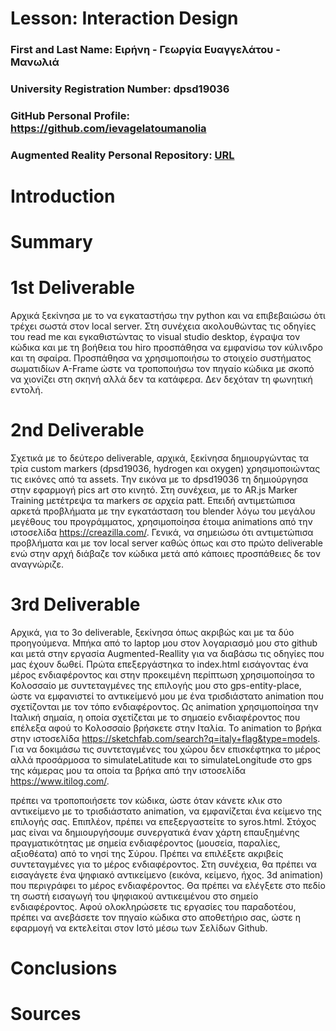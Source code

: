 # Lesson: Interaction Design

### First and Last Name: Ειρήνη - Γεωργία Ευαγγελάτου - Μανωλιά
### University Registration Number: dpsd19036
### GitHub Personal Profile: https://github.com/ievagelatoumanolia
### Augmented Reality Personal Repository: [URL](https://ievagelatoumanolia.github.io/Augmented-Reality/marker_based/index.html)

# Introduction

# Summary


# 1st Deliverable
Αρχικά ξεκίνησα με το να εγκαταστήσω την python και να επιβεβαιώσω ότι τρέχει σωστά στον local server. Στη συνέχεια ακολουθώντας τις οδηγίες του read me και εγκαθιστώντας το visual studio desktop, έγραψα τον κώδικα και με τη βοήθεια του hiro προσπάθησα να εμφανίσω τον κύλινδρο και τη σφαίρα. Προσπάθησα να χρησιμοποιήσω το στοιχείο συστήματος σωματιδίων Α-Frame ώστε να τροποποιήσω τον πηγαίο κώδικα με σκοπό να χιονίζει στη σκηνή αλλά δεν τα κατάφερα. Δεν δεχόταν τη φωνητική εντολή. 
# 2nd Deliverable
Σχετικά με το δεύτερο  deliverable, αρχικά, ξεκίνησα δημιουργώντας τα τρία custom markers (dpsd19036, hydrogen και oxygen) χρησιμοποιώντας τις εικόνες από τα assets. Την εικόνα με το dpsd19036 τη δημιούργησα στην εφαρμογή pics art στο κινητό. Στη συνέχεια, με το AR.js Marker Training μετέτρεψα τα markers σε αρχεία patt. Επειδή αντιμετώπισα αρκετά προβλήματα με την εγκατάσταση του blender λόγω του μεγάλου μεγέθους του προγράμματος, χρησιμοποίησα έτοιμα animations από την ιστοσελίδα https://creazilla.com/. Γενικά, να σημειώσω ότι αντιμετώπισα προβλήματα και με τον local server καθώς όπως και στο πρώτο deliverable ενώ στην αρχή διάβαζε τον κώδικα μετά από κάποιες προσπάθειες δε τον αναγνώριζε.

# 3rd Deliverable 
Αρχικά, για το 3ο deliverable, ξεκίνησα όπως ακριβώς και με τα δύο προηγούμενα. Μπήκα από το laptop μου στον λογαριασμό μου στο github και μετά στην εργασία Augmented-Reallity για να διαβάσω τις οδηγίες που μας έχουν δωθεί. Πρώτα επεξεργάστηκα το index.html εισάγοντας ένα μέρος ενδιαφέροντος και στην προκειμένη περίπτωση χρησιμοποίησα το Κολοσσαίο με συντεταγμένες της επιλογής μου στο gps-entity-place, ώστε να εμφανιστεί το αντικείμενό μου με ένα τρισδιάστατο animation που σχετίζονται με τον τόπο ενδιαφέροντος. Ως animation χρησιμοποίησα την Ιταλική σημαία, η οποία σχετίζεται με το σημαείο ενδιαφέροντος που επέλεξα αφού το Κολοσσαίο βρήσκετε στην Ιταλία. Το animation το βρήκα στην ιστοσελίδα https://sketchfab.com/search?q=italy+flag&type=models. Για να δοκιμάσω τις συντεταγμένες του χώρου δεν επισκέφτηκα το μέρος αλλά προσάρμοσα το simulateLatitude και το simulateLongitude στο gps της κάμερας μου τα οποία τα βρήκα από την ιστοσελίδα https://www.itilog.com/. 


 πρέπει να τροποποιήσετε τον κώδικα, ώστε όταν κάνετε κλικ στο αντικείμενο με το τρισδιάστατο animation, να εμφανίζεται ένα κείμενο της επιλογής σας.
Επιπλέον, πρέπει να επεξεργαστείτε το syros.html. Στόχος μας είναι να δημιουργήσουμε συνεργατικά έναν χάρτη επαυξημένης πραγματικότητας με σημεία ενδιαφέροντος (μουσεία, παραλίες, αξιοθέατα) από το νησί της Σύρου. Πρέπει να επιλέξετε ακριβείς συντεταγμένες για το μέρος ενδιαφέροντος. Στη συνέχεια, θα πρέπει να εισαγάγετε ένα ψηφιακό αντικείμενο (εικόνα, κείμενο, ήχος. 3d animation) που περιγράφει το μέρος ενδιαφέροντος. Θα πρέπει να ελέγξετε στο πεδίο τη σωστή εισαγωγή του ψηφιακού αντικειμένου στο σημείο ενδιαφέροντος.
Αφού ολοκληρώσετε τις εργασίες του παραδοτέου, πρέπει να ανεβάσετε τον πηγαίο κώδικα στο αποθετήριο σας, ώστε η εφαρμογή να εκτελείται στον Ιστό μέσω των Σελίδων Github.

<!-- Mini Market Λαλακιας, Andrea Papandreou, 841 00 Ano Syros, Greece
Latitude : 37.444873 | Longitude : 24.938048
URL : www.itilog.com/en/gps/37.444873/24.938048 -->
<!-- Στη συνέχεια, άνοιξα το visual studio και μέσω του github desktop ξεκίνησα να διαφοροποιώ τον ήδη υπάρχοντα κώδικα που βρήκα στο location based. Αφού το location based χωρίζεται σε δύο κομμάτια,το index και το syros ξεκίνησα να τα επεξεργάζομαι ένα ένα. Σχετικά με το πρώτο κομμάτι, το index, επέλεξα να χρησιμοποιήσω το Kολοσσαίο για την τοποθεσία στο εξωτερικό. 
Ξεκινόντας με το index, επέλεξα το Kολοσσαίο ως την τοποθεσία μου στο εξωτερικό. Για τοποθεσία στη Σύρο επέλεξα το Δημαρχείο της ερμούπολης. -->

# Conclusions


# Sources
